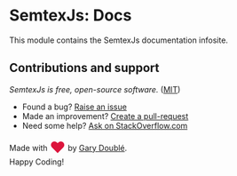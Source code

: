 # SemtexJs: Docs

This module contains the SemtexJs documentation infosite.

## Contributions and support

*SemtexJs is free, open-source software.* ([MIT](https://raw.githubusercontent.com/semtexjs/docs/master/LICENSE))

- Found a bug? [Raise an issue](https://github.com/semtexjs/docs/issues)
- Made an improvement? [Create a pull-request](https://github.com/semtexjs/docs)
- Need some help? [Ask on StackOverflow.com](https://stackoverflow.com/search?q=SemtexJs)

Made with
<span style="color:crimson;font-size:2em;vertical-align:sub;">&hearts;</span> by [Gary Doublé](http://garydouble.com).  
Happy Coding!
